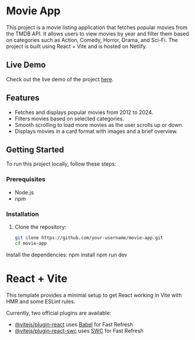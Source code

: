 
# Movie App

This project is a movie listing application that fetches popular movies from the TMDB API. It allows users to view movies by year and filter them based on categories such as Action, Comedy, Horror, Drama, and Sci-Fi. The project is built using React + Vite and is hosted on Netlify.

## Live Demo

Check out the live demo of the project [here](https://your-netlify-url.netlify.app).

## Features

- Fetches and displays popular movies from 2012 to 2024.
- Filters movies based on selected categories.
- Smooth scrolling to load more movies as the user scrolls up or down.
- Displays movies in a card format with images and a brief overview.

## Getting Started

To run this project locally, follow these steps:

### Prerequisites

- Node.js
- npm 

### Installation

1. Clone the repository:
   ```sh
   git clone https://github.com/your-username/movie-app.git
   cd movie-app


Install the dependencies:
npm install
npm run dev




# React + Vite

This template provides a minimal setup to get React working in Vite with HMR and some ESLint rules.

Currently, two official plugins are available:

- [@vitejs/plugin-react](https://github.com/vitejs/vite-plugin-react/blob/main/packages/plugin-react/README.md) uses [Babel](https://babeljs.io/) for Fast Refresh
- [@vitejs/plugin-react-swc](https://github.com/vitejs/vite-plugin-react-swc) uses [SWC](https://swc.rs/) for Fast Refresh
